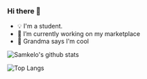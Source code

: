 ### Hi there 👋

- 💡 I'm a student.
- 🔭 I’m currently working on my marketplace
- 🌱 Grandma says I'm cool

![Samkelo's github stats](https://github-readme-stats.vercel.app/api?username=samkelomsukwini&show_icons=true&theme=dark&title_color=00ff7f&text_color=ffffff&card_width=5&border_color=00ff7f&count_private=true)

![Top Langs](https://github-readme-stats.vercel.app/api/top-langs/?username=samkelomsukwini&show_icons=true&hide=css,html&layout=compact&card_width=450&theme=dark&title_color=00ff7f&text_color=ffffff&border_color=00ff7f)
